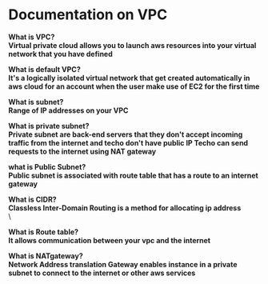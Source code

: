 # Documentation on VPC

**What is VPC?**<br/>
**Virtual private cloud allows you to launch aws resources into your virtual network that you have defined**<br/>

**What is default VPC?**<br/>
**It's a logically isolated virtual network that get created automatically in aws cloud for an account when the user make use of EC2 for the first time**<br/>

**What is subnet?**<br/>
**Range of IP addresses on your VPC**<br/>

**What is private subnet?**<br/>
**Private subnet are back-end servers that they don't accept incoming traffic from the internet and techo don't have public IP Techo can send requests to the internet using NAT gateway**<br/>

**what is Public Subnet?**<br/>
**Public subnet is associated with route table that has a route to an internet gateway**<br/>

**What is CIDR?**<br/>
**Classless Inter-Domain Routing is a method for allocating ip address**<br>\

**What is Route table?**<br/>
**It allows communication between your vpc and the internet**<br/>

**What is NATgateway?**<br/>
**Network Address translation Gateway enables instance in a private subnet to connect to the internet or other aws services**<br/>

